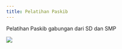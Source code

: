 ```yaml
---
title: Pelatihan Paskib
---
```

Pelatihan Paskib gabungan dari SD dan SMP

![](/img/1534384765009.jpg)
